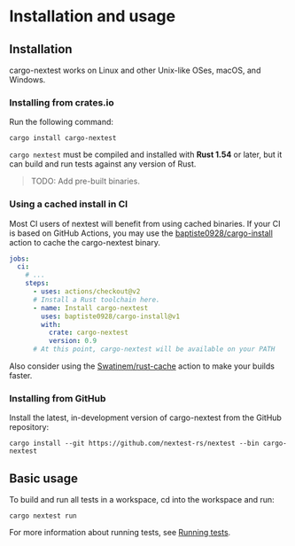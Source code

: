# Installation and usage

## Installation

cargo-nextest works on Linux and other Unix-like OSes, macOS, and Windows.

### Installing from crates.io

Run the following command:

```
cargo install cargo-nextest
```

`cargo nextest` must be compiled and installed with **Rust 1.54** or later, but it can build and run
tests against any version of Rust.

> TODO: Add pre-built binaries.

### Using a cached install in CI

Most CI users of nextest will benefit from using cached binaries. If your CI is based on GitHub
Actions, you may use the
[baptiste0928/cargo-install](https://github.com/marketplace/actions/cargo-install) action to cache
the cargo-nextest binary.

```yml
jobs:
  ci:
    # ...
    steps:
      - uses: actions/checkout@v2
      # Install a Rust toolchain here.
      - name: Install cargo-nextest
        uses: baptiste0928/cargo-install@v1
        with:
          crate: cargo-nextest
          version: 0.9
      # At this point, cargo-nextest will be available on your PATH
```

Also consider using the [Swatinem/rust-cache](https://github.com/marketplace/actions/rust-cache)
action to make your builds faster.

### Installing from GitHub

Install the latest, in-development version of cargo-nextest from the GitHub repository:

```
cargo install --git https://github.com/nextest-rs/nextest --bin cargo-nextest
```

## Basic usage

To build and run all tests in a workspace, cd into the workspace and run:

```
cargo nextest run
```

For more information about running tests, see [Running tests](running.md).
